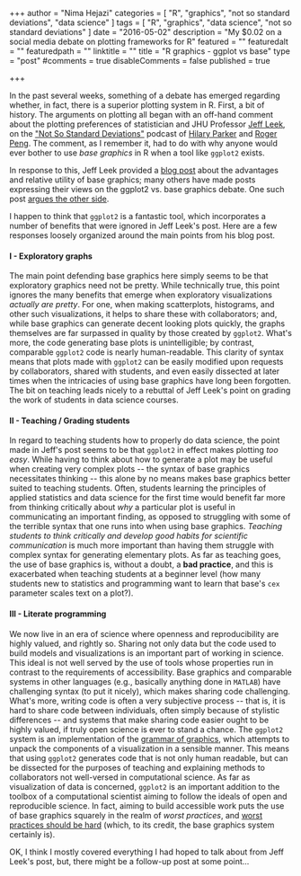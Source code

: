 +++
author = "Nima Hejazi"
categories = [ "R", "graphics", "not so standard deviations", "data science" ]
tags = [ "R", "graphics", "data science", "not so standard deviations" ]
date = "2016-05-02"
description = "My $0.02 on a social media debate on plotting frameworks for R"
featured = ""
featuredalt = ""
featuredpath = ""
linktitle = ""
title = "R graphics - ggplot vs base"
type = "post"
#comments = true
disableComments = false
published = true

+++

In the past several weeks, something of a debate has emerged regarding whether,
in fact, there is a superior plotting system in R. First, a bit of history. The
arguments on plotting all began with an off-hand comment about the plotting
preferences of statistician and JHU Professor [Jeff Leek](http://jtleek.com/),
on the ["Not So Standard Deviations"](https://soundcloud.com/nssd-podcast)
podcast of [Hilary Parker](https://twitter.com/hspter/) and [Roger
Peng](http://www.biostat.jhsph.edu/~rpeng/). The comment, as I remember it, had
to do with why anyone would ever bother to use _base graphics_ in R when a tool
like `ggplot2` exists.

In response to this, Jeff Leek provided a [blog
post](http://simplystatistics.org/2016/02/11/why-i-dont-use-ggplot2/) about the
advantages and relative utility of base graphics; many others have made posts
expressing their views on the ggplot2 vs. base graphics debate. One such post
[argues the other side](http://varianceexplained.org/r/why-I-use-ggplot2/).

I happen to think that `ggplot2` is a fantastic tool, which incorporates a
number of benefits that were ignored in Jeff Leek's post. Here are a few
responses loosely organized around the main points from his blog post.

#### I - Exploratory graphs

The main point defending base graphics here simply seems to be that exploratory
graphics need not be pretty. While technically true, this point ignores the many
benefits that emerge when exploratory visualizations _actually are pretty_. For
one, when making scatterplots, histograms, and other such visualizations, it
helps to share these with collaborators; and, while base graphics can generate
decent looking plots quickly, the graphs themselves are far surpassed in quality
by those created by `ggplot2`. What's more, the code generating base plots is
unintelligible; by contrast, comparable `ggplot2` code is nearly human-readable.
This clarity of syntax means that plots made with `ggplot2` can be easily
modified upon requests by collaborators, shared with students, and even easily
dissected at later times when the intricacies of using base graphics have long
been forgotten. The bit on teaching leads nicely to a rebuttal of Jeff Leek's
point on grading the work of students in data science courses.

#### II - Teaching / Grading students

In regard to teaching students how to properly do data science, the point made
in Jeff's post seems to be that `ggplot2` in effect makes plotting _too easy_.
While having to think about how to generate a plot may be useful when creating
very complex plots -- the syntax of base graphics necessitates thinking -- this
alone by no means makes base graphics better suited to teaching students. Often,
students learning the principles of applied statistics and data science for the
first time would benefit far more from thinking critically about _why_ a
particular plot is useful in communicating an important finding, as opposed to
struggling with some of the terrible syntax that one runs into when using base
graphics. _Teaching students to think critically and develop good habits for
scientific communication_ is much more important than having them struggle with
complex syntax for generating elementary plots. As far as teaching goes, the use
of base graphics is, without a doubt, a __bad practice__, and this is
exacerbated when teaching students at a beginner level (how many students new
to statistics and programming want to learn that base's `cex` parameter scales
text on a plot?).

#### III - Literate programming

We now live in an era of science where openness and reproducibility are highly
valued, and rightly so. Sharing not only data but the code used to build models
and visualizations is an important part of working in science. This ideal is not
well served by the use of tools whose properties run in contrast to the
requirements of accessibility. Base graphics and comparable systems in other
languages (e.g., basically anything done in `MATLAB`) have challenging syntax
(to put it nicely), which makes sharing code challenging. What's more, writing
code is often a very subjective process -- that is, it is hard to share code
between individuals, often simply because of stylistic differences -- and
systems that make sharing code easier ought to be highly valued, if truly open
science is ever to stand a chance. The `ggplot2` system is an implementation of
the [grammar of graphics](http://vita.had.co.nz/papers/layered-grammar.html),
which attempts to unpack the components of a visualization in a sensible manner.
This means that using `ggplot2` generates code that is not only human readable,
but can be dissected for the purposes of teaching and explaining methods to
collaborators not well-versed in computational science. As far as visualization
of data is concerned, `ggplot2` is an important addition to the toolbox of a
computational scientist aiming to follow the ideals of open and reproducible
science. In fact, aiming to build accessible work puts the use of base graphics
squarely in the realm of _worst practices_, and [worst practices should be
hard](http://www.haskellforall.com/2016/04/worst-practices-should-be-hard.html)
(which, to its credit, the base graphics system certainly is).

OK, I think I mostly covered everything I had hoped to talk about from Jeff
Leek's post, but, there might be a follow-up post at some point...

